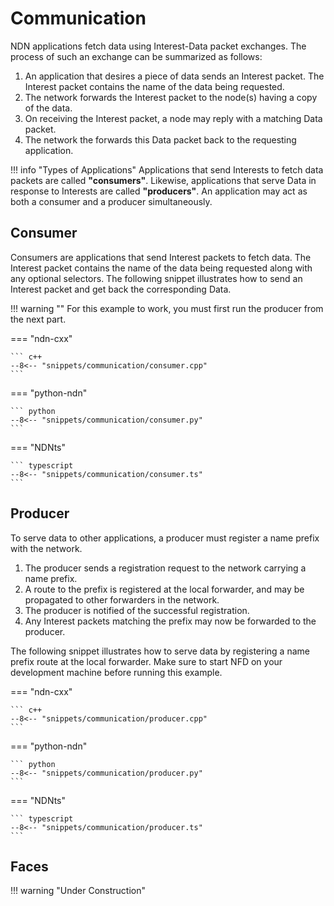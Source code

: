 # Communication

NDN applications fetch data using Interest-Data packet exchanges. The process of such an exchange can be summarized as follows:

  1. An application that desires a piece of data sends an Interest packet.
     The Interest packet contains the name of the data being requested.
  1. The network forwards the Interest packet to the node(s) having a copy of the data.
  1. On receiving the Interest packet, a node may reply with a matching Data packet.
  1. The network the forwards this Data packet back to the requesting application.

!!! info "Types of Applications"
    Applications that send Interests to fetch data packets are called **"consumers"**.
    Likewise, applications that serve Data in response to Interests are called **"producers"**.
    An application may act as both a consumer and a producer simultaneously.

## Consumer

Consumers are applications that send Interest packets to fetch data. The Interest packet contains the name of the data being requested along with any optional selectors. The following snippet illustrates how to send an Interest packet and get back the corresponding Data.

!!! warning ""
    For this example to work, you must first run the producer from the next part.

=== "ndn-cxx"

    ``` c++
    --8<-- "snippets/communication/consumer.cpp"
    ```

=== "python-ndn"

    ``` python
    --8<-- "snippets/communication/consumer.py"
    ```

=== "NDNts"

    ``` typescript
    --8<-- "snippets/communication/consumer.ts"
    ```

## Producer

To serve data to other applications, a producer must register a name prefix with the network.

  1. The producer sends a registration request to the network carrying a name prefix.
  1. A route to the prefix is registered at the local forwarder, and may be propagated to other forwarders in the network.
  1. The producer is notified of the successful registration.
  1. Any Interest packets matching the prefix may now be forwarded to the producer.

The following snippet illustrates how to serve data by registering a name prefix route at the local forwarder.
Make sure to start NFD on your development machine before running this example.

=== "ndn-cxx"

    ``` c++
    --8<-- "snippets/communication/producer.cpp"
    ```

=== "python-ndn"

    ``` python
    --8<-- "snippets/communication/producer.py"
    ```

=== "NDNts"

    ``` typescript
    --8<-- "snippets/communication/producer.ts"
    ```

## Faces

!!! warning "Under Construction"
